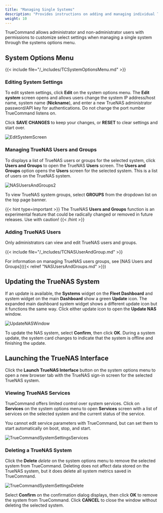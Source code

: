 ```yaml
---
title: "Managing Single Systems"
description: "Provides instructions on adding and managing individual TrueNAS systems in TrueCommand."
weight: 10
---
```


TrueCommand allows administrator and non-administrator users with permissions to customize select settings when managing a single system through the systems options menu. 

## System Options Menu
{{< include file="/_includes/TCSystemOptionsMenu.md" >}}

### Editing System Settings
To edit system settings, click **Edit** on the system options menu. 
The **Edit *system*** screen opens and allows users change the system IP address/host name, system name (**Nickname**), and enter a new TrueNAS administrator password/API key for authentications. 
Do not change the port number TrueCommand listens on.

Click **SAVE CHANGES** to keep your changes, or **RESET** to clear settings and start over. 

![EditSystemScreen](/images/TrueCommand/Dashboard/EditSystemScreen.png "Edit System Settings")

### Managing TrueNAS Users and Groups
To displays a list of TrueNAS users or groups for the selected system, click **Users and Groups** <mat-icon _ngcontent-igf-c221="" role="img" fontset="mdi" class="mat-icon notranslate mdi mdi-account-group mat-icon-no-color" aria-hidden="true" data-mat-icon-type="font" data-mat-icon-name="mdi-account-group" data-mat-icon-namespace="mdi"></mat-icon> to open the TrueNAS **Users** screen. 
The **Users and Groups** option opens the **Users** screen for the selected system. This is a list of users on the TrueNAS system.

![NASUsersAndGroups2](/images/TrueCommand/Dashboard/NASUsersAndGroups2.png "TrueNAS System Users Screen")

To view TrueNAS system groups, select **GROUPS** from the dropdown list on the top page banner.

{{< hint type=important >}}
The TrueNAS **Users and Groups** function is an experimental feature that could be radically changed or removed in future releases. Use with caution!
{{< /hint >}}

### Adding TrueNAS Users
Only administrators can view and edit TrueNAS users and groups.

{{< include file="/_includes/TCNASUserAndGroup.md" >}}

For information on managing TrueNAS users groups, see [NAS Users and Groups]({{< relref "NASUsersAndGroups.md" >}})

## Updating the TrueNAS System
If an update is available, the **Systems** widget on the **Fleet Dashboard** and system widget on the main **Dashboard** show a green **Update** icon. 
The expanded main dashboard system widget shows a different update icon but it functions the same way.
Click either update icon to open the **Update NAS** window.

![UpdateNASWindow](/images/TrueCommand/Dashboard/UpdateNASWindow.png "Update NAS System")

To update the NAS system, select **Confirm**, then click **OK**. 
During a system update, the system card changes to indicate that the system is offline and finishing the update.

## Launching the TrueNAS Interface 
Click the **Launch TrueNAS Interface** button <mat-icon _ngcontent-igf-c221="" role="img" fontset="mdi" class="mat-icon notranslate mdi mdi-monitor-screenshot mat-icon-no-color" aria-hidden="true" data-mat-icon-type="font" data-mat-icon-name="mdi-monitor-screenshot" data-mat-icon-namespace="mdi"></mat-icon> on the system options menu to open a new browser tab with the TrueNAS sign-in screen for the selected TrueNAS system.

### Viewing TrueNAS Services
TrueCommand offers limited control over system services. Click on **Services** <mat-icon _ngcontent-igf-c221="" role="img" fontset="mdi" class="mat-icon notranslate mdi mdi-toolbox-outline mat-icon-no-color" aria-hidden="true" data-mat-icon-type="font" data-mat-icon-name="mdi-toolbox-outline" data-mat-icon-namespace="mdi"></mat-icon> on the system options menu to open **Services** screen with a list of services on the selected system and the current status of the service.

You cannot edit service parameters with TrueCommand, but can set them to start automatically on boot, stop, and start.

![TrueCommandSystemSettingsServices](/images/TrueCommand/Dashboard/SystemSettingsServices.png "System Settings Services")

### Deleting a TrueNAS System
Click the **Delete** <i class="material-icons" aria-hidden="true" title="Delete">delete</i> on the system options menu to remove the selected system from TrueCommand. 
Deleting does not affect data stored on the TrueNAS system, but it does delete all system metrics saved in TrueCommand.

![TrueCommandSystemSettingsDelete](/images/TrueCommand/Dashboard/SystemSettingsDelete.png "System Settings Delete")

Select **Confirm** on the confirmation dialog displays, then click **OK** to remove the system from TrueCommand. 
Click **CANCEL** to close the window without deleting the selected system.

